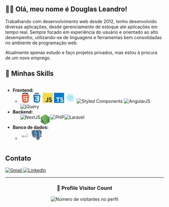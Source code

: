## 👍🏻 Olá, meu nome é Douglas Leandro!

Trabalhando com desenvolvimento web desde 2012, tenho desenvolvido diversas aplicações, desde gerenciamento de estoque até aplicações em tempo real.
Sempre focado em experiência do usuário e orientado ao alto desempenho, utilizando-se de linguagens e ferramentas bem consolidadas no ambiente de programação web.

Atualmente apenas estudo e faço projetos privados, mas estou à procura de um novo emprego.

## 🚀 Minhas Skills

<div style='display: flex;flex-wrap:wrap;gap:1rem;'>

<ul>
  <li>
    <b>
      Frontend:
    </b>
    <ul>
      <li>
        <img height="32" src="https://raw.githubusercontent.com/github/explore/80688e429a7d4ef2fca1e82350fe8e3517d3494d/topics/html/html.png" alt="HTML5" title="HTML5" />
        <img height="32" src="https://raw.githubusercontent.com/github/explore/80688e429a7d4ef2fca1e82350fe8e3517d3494d/topics/css/css.png" alt="CSS"/>
        <img height="32" src="https://raw.githubusercontent.com/github/explore/80688e429a7d4ef2fca1e82350fe8e3517d3494d/topics/javascript/javascript.png" title="Javascript" alt="Javascript"/>
        <img height="32" src="https://raw.githubusercontent.com/github/explore/80688e429a7d4ef2fca1e82350fe8e3517d3494d/topics/typescript/typescript.png" title="Typescript" alt="Typescript"/>
        <img height="32" src="https://raw.githubusercontent.com/github/explore/80688e429a7d4ef2fca1e82350fe8e3517d3494d/topics/react/react.png" title="React" alt="React"/>
        <img height="32" src="https://avatars.githubusercontent.com/u/20658825?s=48&v=4" title="Styled Components" alt="Styled Components" />
        <img height="32" src="https://material.angularjs.org/latest/img/logo.svg" alt="AngularJS" title="AngularJS" />
        <img height="32" src="https://static-00.iconduck.com/assets.00/jquery-icon-505x512-u4lk43ex.png" title="jQuery" alt="jQuery"/>
      </li>
    </ul>
  </li>
  <li>
    <b>
      Backend:
    </b>
    <ul>
      <li style="display:flex;">
        <img height="32" src="https://pbs.twimg.com/profile_images/1565710214019444737/if82cpbS_400x400.jpg" title="NextJS" alt="NextJS"/>
      <img height="32" src="https://raw.githubusercontent.com/github/explore/80688e429a7d4ef2fca1e82350fe8e3517d3494d/topics/nodejs/nodejs.png" title="Nodejs" alt="Nodejs"/>
      <img height="32" src="https://cdn.icon-icons.com/icons2/1381/PNG/512/com_94184.png" title="PHP" alt="PHP" />
      <img height="32" src="https://cdn3.iconfinder.com/data/icons/logos-and-brands-adobe/512/194_Laravel-512.png" title="Laravel" alt="Laravel"/>
      </li>
    </ul>
  </li>
  <li>
      <b>
        Banco de dados:
      </b>
    <ul>
      <li>
        <img height="32" src="https://raw.githubusercontent.com/github/explore/80688e429a7d4ef2fca1e82350fe8e3517d3494d/topics/mysql/mysql.png" alt="MySQL"/>
        <img height="32" src="https://raw.githubusercontent.com/github/explore/80688e429a7d4ef2fca1e82350fe8e3517d3494d/topics/postgresql/postgresql.png" alt="PostegreSQL"/>
      </li>
    </ul>
  </li>
</ul>
</div>

## Contato

<a href="mailto:douglas.gtads@gmail.com" title="Gmail">
  <img height="32" src="https://img.shields.io/badge/-Gmail-FF0000?style=flat-square&labelColor=FF0000&logo=gmail&logoColor=white&link=douglas.gtads@gmail.com" alt="Gmail"/>
</a>
<a href="https://www.linkedin.com/in/douglas-leandro-1881b658" title="LinkedIn">
  <img height="32" src="https://img.shields.io/badge/-Linkedin-0e76a8?style=flat-square&logo=Linkedin&logoColor=white&link=https://www.linkedin.com/in/douglas-leandro-1881b658" alt="LinkedIn"/>
</a>

---

<div align="center">
  <h3><b>📍 Profile Visitor Count</b></h3>
</div>

<p align="center">
  <img
    src="https://profile-counter.glitch.me/doug-source/count.svg"
    alt="Número de visitantes no perfil"
  />
</p>
